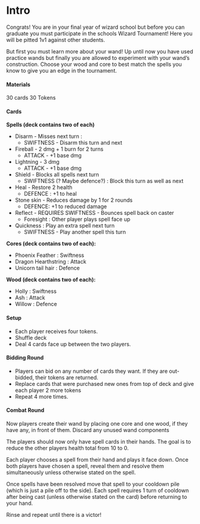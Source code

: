 # **Intro**
Congrats! You are in your final year of wizard school but before you can graduate you must participate in the schools Wizard Tournament! Here you will be pitted 1v1 against other students. 

But first you must learn more about your wand! Up until now you have used practice wands but finally you are allowed to experiment with your wand’s construction. Choose your wood and core to best match the spells you know to give you an edge in the tournament.

#### **Materials**

30 cards
30 Tokens

#### **Cards**

**Spells (deck contains two of each)**

 - Disarm - Misses next turn :
     - SWIFTNESS - Disarm this turn and next
 - Fireball - 2 dmg + 1 burn for 2 turns
     - ATTACK - +1 base dmg
 - Lightning - 3 dmg
     - ATTACK - +1 base dmg
 - Shield - Blocks all spells next turn
     - SWIFTNESS (? Maybe defence?) : Block this turn as well as next 
 - Heal - Restore 2 health 
     - DEFENCE : +1 to heal
 - Stone skin - Reduces damage by 1 for 2 rounds 
     - DEFENCE: +1 to reduced damage
 - Reflect - REQUIRES SWIFTNESS - Bounces spell back on caster
     - Foresight : Other player plays spell face up 
 - Quickness : Play an extra spell next turn 
     - SWIFTNESS - Play another spell this turn 

**Cores (deck contains two of each):**

 - Phoenix Feather : Swiftness
 - Dragon Hearthstring : Attack
 - Unicorn tail hair  : Defence

**Wood (deck contains two of each):**
 - Holly : Swiftness
 - Ash : Attack
 - Willow : Defence 


#### **Setup**
 - Each player receives four tokens.
 - Shuffle deck
 - Deal 4 cards face up between the two players. 

#### **Bidding Round**

 - Players can bid on any number of cards they want. If they are out-bidded, their tokens are returned.
 - Replace cards that were purchased new ones from top of deck and give each player 2 more tokens
 - Repeat 4 more times. 

#### **Combat Round**

Now players create their wand by placing one core and one wood, if they have any, in front of them. Discard any unused wand components 

The players should now only have spell cards in their hands. The goal is to reduce the other players health total from 10 to 0. 

Each player chooses a spell from their hand and plays it face down. Once both players have chosen a spell, reveal them and resolve them simultaneously unless otherwise stated on the spell. 

Once spells have been resolved move that spell to your cooldown pile (which is just a pile off to the side). Each spell requires 1 turn of cooldown after being cast (unless otherwise stated on the card) before returning to your hand. 

Rinse and repeat until there is a victor! 
